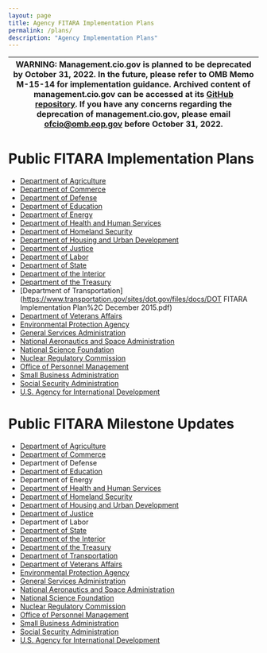 ```yaml
---
layout: page
title: Agency FITARA Implementation Plans
permalink: /plans/
description: "Agency Implementation Plans"
---
```


| WARNING: Management.cio.gov is planned to be deprecated by October 31, 2022. In the future, please refer to OMB Memo M-15-14 for implementation guidance. Archived content of management.cio.gov can be accessed at its [GitHub repository](https://github.com/WhiteHouse/CIOmanagement). If you have any concerns regarding the deprecation of management.cio.gov, please email ofcio@omb.eop.gov before October 31, 2022. |
| --- |

# Public FITARA Implementation Plans

* [Department of Agriculture](http://www.usda.gov/documents/federal-info-tech-acquisition-reform-act.pdf)	 	 	 	 	 	 	 
* [Department of Commerce](https://www.commerce.gov/sites/commerce.gov/files/fitara_doc_common_baseline_self_assessment_and_plan_12-18-15.docx)	 	 	 	
* [Department of Defense](http://www.doncio.navy.mil/Download.aspx?AttachID=7300)	 	 	 	 	 	 	 
* [Department of Education](http://www2.ed.gov/about/reports/annual/ocio/fitara-implementation-plan.doc)	 	 	 	 	 	 
* [Department of Energy](http://energy.gov/cio/articles/doe-fitara-implementation-plan)		 	 	 	 	 	 	 
* [Department of Health and Human Services](http://www.hhs.gov/sites/default/files/hhs-fitara-implementation-plan.pdf)	 	 	 	 	 	 	 
* [Department of Homeland Security](https://www.dhs.gov/sites/default/files/publications/digital-strategy/DHS-Common-Baseline-Self-Assessment-and-Plan-v1.0-FINAL-public.pdf)	 	 	 	 	 	 	 
* [Department of Housing and Urban Development](http://portal.hud.gov/hudportal/documents/huddoc?id=fitara-aa-plan-01-15-2016.pdf)	  
* [Department of Justice](https://www.justice.gov/open/file/823436/download)	 	 	 	 	 	 	 
* [Department of Labor](https://www.dol.gov/digitalstrategy/DOLCommonBaselineImplementationPlan.pdf)	 	 	 	 	 	 	 
* [Department of State](http://www.state.gov/documents/organization/254994.pdf)	 	 	 	 	 	 	 
* [Department of the Interior](https://www.doi.gov/sites/doi.gov/files/uploads/Interior_FITARA_Implementation_Plan_Approved.pdf)	 	 	
* [Department of the Treasury](https://www.treasury.gov/resource-center/data-chart-center/digitalstrategy/Documents/TREASURY_FITARA_COMMON_BASELINE_IMPLEMENTATION_PLAN_MARCH2016.pdf)	 	 	 	 	 	 	 
* [Department of Transportation](https://www.transportation.gov/sites/dot.gov/files/docs/DOT FITARA Implementation Plan%2C December 2015.pdf)	 	 	 	 	 	 	 
* [Department of Veterans Affairs](http://va.gov/digitalstrategy/docs/Attachment-5-FITARA-Common-Baseline-Implementation-Plan-and-SA_V4.docx)	 	 	 	 	 	 	 
* [Environmental Protection Agency](https://www.epa.gov/sites/production/files/2016-01/documents/epa_fitara_implementation_plan.pdf)	
* [General Services Administration](https://inventory.data.gov/dataset/64c56cec-4b8f-44c7-ba69-090517f9f32e/resource/87e53999-aff1-4560-8bf0-42d9dc8e4a69/download/2015gsafitaraimplementationandcioassignmentplan.pdf)	 	 	 	 	 	 	 
* [National Aeronautics and Space Administration](https://data.nasa.gov/docs/datasets/NASA_FITARA_Implementation_Plan-NOV_2015.docx)
* [National Science Foundation](http://www.nsf.gov/digitalstrategy/FITARAimplementationplan.pdf)	 	 	 	 	 	 	 
* [Nuclear Regulatory Commission](http://pbadupws.nrc.gov/docs/ML1530/ML15300A141.pdf)	 	 	 	 	 	 	 
* [Office of Personnel Management](https://www.opm.gov/about-us/open-government/digital-government-strategy/fitara/opm-fitara-common-baseline-implementation-plan.pdf)	 	 	 	 	 	 	
* [Small Business Administration](https://www.sba.gov/sites/default/files/sba-fitara-implementation-plan.pdf)	 	 	 	 	 	 	 
* [Social Security Administration](https://www.ssa.gov/digitalstrategy/SSA%20FITARA%20Common%20Baseline%20Implementation%20Plan.pdf)	
* [U.S. Agency for International Development](https://www.usaid.gov/sites/default/files/documents/1868/FITARAImplementationPlan.pdf)



# Public FITARA Milestone Updates

* [Department of Agriculture](http://www.usda.gov/digitalstrategy/fitaramilestones.json)	 	 	 	 	 	 	 
* [Department of Commerce](https://www.commerce.gov/sites/commerce.gov/files/fitaramilestones.json)	 	 	 	
* Department of Defense 	 	 	 	 	 	 
* [Department of Education](http://www2.ed.gov/digitalstrategy/fitaramilestones.json)	 	 	 	 	 	 
* Department of Energy	 	 	 	 	 	 	 
* [Department of Health and Human Services](http://www.hhs.gov/digitalstrategy/fitaramilestones.json)	 	 	 	 	 	 	 
* [Department of Homeland Security](https://www.dhs.gov/sites/default/files/publications/digital-strategy/fitaramilestones.json)	 	 	 	 
* [Department of Housing and Urban Development](http://portal.hud.gov/hudportal/documents/huddoc?id=HUDFITARAOMBSub083016.pdf)	  
* [Department of Justice](https://www.justice.gov/digitalstrategy/fitaramilestones.json)	 	 	 	 	 	 	 
* Department of Labor	 	 	 	 	 	 	 
* [Department of State](http://www.state.gov/digitalstrategy/fitaramilestones.json)	 	 	 	 	 	 	 
* [Department of the Interior](https://www.doi.gov/sites/doi.gov/files/fitaramilestones.json)	 	 	
* [Department of the Treasury](https://www.treasury.gov/jsonfiles/fitaramilestones.json)	 	 	 	 	 	 	 
* [Department of Transportation](https://www.transportation.gov/sites/dot.gov/files/docs/DOT_FITARA_Milestones.txt)	 	 	 	 	 	 	 
* [Department of Veterans Affairs](http://www.va.gov/digitalstrategy/fitaramilestones.json)	 	 	 	 	 	 	 
* [Environmental Protection Agency](https://www.epa.gov/sites/production/files/2016-04/fitaramilestones.json)	
* [General Services Administration](https://inventory.data.gov/dataset/cedf61aa-c4c8-4c30-8357-9d57362afe9b/resource/69cf9b0f-fe64-4ec3-a082-664d34497d5e/download/fitaramilestones.json)	 	 	 	 	 	 	 
* [National Aeronautics and Space Administration](https://community.max.gov/display/Egov/NASA+FITARA+Common+Baseline+Artifacts)
* [National Science Foundation](http://www.nsf.gov/digitalstrategy/FITARAmilestones.json)	 	 	 	 	 	 	 
* [Nuclear Regulatory Commission](http://www.nrc.gov/public-involve/open/digital-government/fitaramilestones.json)	 	 	 	 	 	 	 
* [Office of Personnel Management](https://www.opm.gov/about-us/open-government/digital-government-strategy/#url=FITARA)	 	 	 	 	 	 	
* [Small Business Administration](https://www.sba.gov/sites/default/files/fitaramilestones.json)	 	 	 	 	 	 	 
* [Social Security Administration](https://www.ssa.gov/digitalstrategy/fitaramilestones.json)	
* [U.S. Agency for International Development](https://www.usaid.gov/digitalstrategy/fitaramilestones.json)

